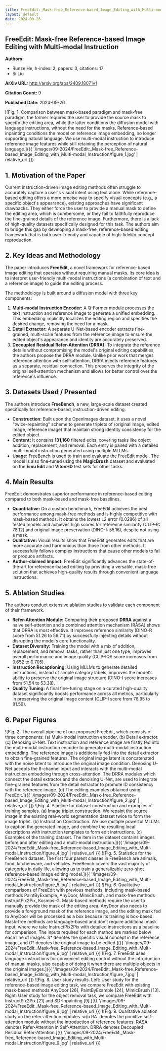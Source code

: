 ```yaml
---
title: FreeEdit:_Mask-free_Reference-based_Image_Editing_with_Multi-modal_Instruction
layout: default
date: 2024-09-26
---
```

## FreeEdit: Mask-free Reference-based Image Editing with Multi-modal Instruction
**Authors:**
- Runze He, h-index: 2, papers: 3, citations: 17
- Si Liu

**ArXiv URL:** http://arxiv.org/abs/2409.18071v1

**Citation Count:** 9

**Published Date:** 2024-09-26

![Fig. 1. Comparison between mask-based paradigm and mask-free paradigm, the former requires the user to provide the source mask to specify the editing area, while the latter conditions the diffusion model with language instructions, without the need for the masks. Reference-based inpainting conditions the model on reference image embedding, no longer supporting natural language. We use multi-modal instruction to introduce reference image features while still retaining the perception of natural language.]({{ '/images/09-2024/FreeEdit:_Mask-free_Reference-based_Image_Editing_with_Multi-modal_Instruction/figure_1.jpg' | relative_url }})
## 1. Motivation of the Paper
Current instruction-driven image editing methods often struggle to accurately capture a user's visual intent using text alone. While reference-based editing offers a more precise way to specify visual concepts (e.g., a specific object's appearance), existing approaches have significant drawbacks. They either force the user to provide a manual mask to define the editing area, which is cumbersome, or they fail to faithfully reproduce the fine-grained details of the reference image. Furthermore, there is a lack of high-quality datasets specifically designed for this task. The authors aim to bridge this gap by developing a mask-free, reference-based editing framework that is both user-friendly and capable of high-fidelity concept reproduction.

## 2. Key Ideas and Methodology
The paper introduces **FreeEdit**, a novel framework for reference-based image editing that operates without requiring manual masks. Its core idea is to interpret user-friendly multi-modal instructions (a combination of text and a reference image) to guide the editing process.

The methodology is built around a diffusion model with three key components:
1.  **Multi-modal Instruction Encoder:** A Q-Former module processes the text instruction and reference image to generate a unified embedding. This embedding implicitly localizes the editing region and specifies the desired change, removing the need for a mask.
2.  **Detail Extractor:** A separate U-Net-based encoder extracts fine-grained, multi-scale features from the reference image to ensure the edited object's appearance and identity are accurately preserved.
3.  **Decoupled Residual Refer-Attention (DRRA):** To integrate the reference details without compromising the model's original editing capabilities, the authors propose the DRRA module. Unlike prior work that merges reference attention with self-attention, DRRA injects reference features as a separate, residual connection. This preserves the integrity of the original self-attention mechanism and allows for better control over the reference's influence.

## 3. Datasets Used / Presented
The authors introduce **FreeBench**, a new, large-scale dataset created specifically for reference-based, instruction-driven editing.
*   **Construction:** Built upon the OpenImages dataset, it uses a novel "twice-repainting" scheme to generate triplets of (original image, edited image, reference image) that maintain strong identity consistency for the edited object.
*   **Content:** It contains **131,160** filtered edits, covering tasks like object addition, replacement, and removal. Each entry is paired with a detailed multi-modal instruction generated using multiple MLLMs.
*   **Usage:** FreeBench is used to train and evaluate the FreeEdit model. The model is also fine-tuned using the **MagicBrush** dataset and evaluated on the **Emu Edit** and **VitonHD** test sets for other tasks.

## 4. Main Results
FreeEdit demonstrates superior performance in reference-based editing compared to both mask-based and mask-free baselines.
*   **Quantitative:** On a custom benchmark, FreeEdit achieves the best performance among mask-free methods and is highly competitive with mask-based methods. It obtains the lowest L2 error (0.0286) of all tested models and achieves high scores for reference similarity (CLIP-R: 78.12) and original image preservation (DINO-I: 55.16), despite not using a mask.
*   **Qualitative:** Visual results show that FreeEdit generates edits that are more accurate and harmonious than those from other methods. It successfully follows complex instructions that cause other models to fail or produce artifacts.
*   **Author-claimed Impact:** FreeEdit significantly advances the state-of-the-art for reference-based editing by providing a versatile, mask-free solution that achieves high-quality results through convenient language instructions.

## 5. Ablation Studies
The authors conduct extensive ablation studies to validate each component of their framework.
*   **Refer-Attention Module:** Comparing their proposed **DRRA** against a naive self-attention and a combined attention mechanism (RASA) shows that DRRA is most effective. It improves reference similarity (DINO-R score from 51.26 to 56.71) by successfully injecting details without disrupting the model's core functionality.
*   **Dataset Diversity:** Training the model with a mix of addition, replacement, and removal tasks, rather than just one type, improves overall performance and image quality (CLIP-IQA score increases from 0.652 to 0.705).
*   **Instruction Recaptioning:** Using MLLMs to generate detailed instructions, instead of simple category labels, improves the model's ability to preserve the original image structure (DINO-I score increases from 51.54 to 53.38).
*   **Quality Tuning:** A final fine-tuning stage on a curated high-quality dataset significantly boosts performance across all metrics, particularly in preserving the original image content (CLIP-I score from 76.95 to 81.59).

## 6. Paper Figures
![Fig. 2. The overall pipeline of our proposed FreeEdit, which consists of three components: (a) Multi-modal instruction encoder. (b) Detail extractor. (c) Denosing U-Net. Text instruction and reference image are firstly fed into the multi-modal instruction encoder to generate multi-modal instruction embedding. The reference image is additionally fed into the detail extractor to obtain fine-grained features. The original image latent is concatenated with the noise latent to introduce the original image condition. Denosing U-Net accepts the 8-channel input and interacts with the multi-modal instruction embedding through cross-attention. The DRRA modules which connect the detail extractor and the denoising U-Net, are used to integrate fine-grained features from the detail extractor to promote ID consistency with the reference image. (d) The editing examples obtained using FreeEdit.]({{ '/images/09-2024/FreeEdit:_Mask-free_Reference-based_Image_Editing_with_Multi-modal_Instruction/figure_2.jpg' | relative_url }})
![Fig. 4. Pipeline for dataset construction and examples of training samples. (a) Image triplet construction. We repaint the source image in the existing real-world segmentation dataset twice to form the image triplet. (b) Instruction Construction. We use multiple powerful MLLMs to caption the generated image, and combine the resulting local descriptions with instruction templates to form edit instructions. (c) Examples of the training dataset. The item in the dataset contains images before and after editing and a multi-modal instruction.]({{ '/images/09-2024/FreeEdit:_Mask-free_Reference-based_Image_Editing_with_Multi-modal_Instruction/figure_4.jpg' | relative_url }})
![Fig. 5. Statistics for the FreeBench dataset. The first four parent classes in FreeBench are animals, food, kitchenware, and vehicles. FreeBench covers the vast majority of categories in daily life, allowing us to train a generalizable zero-shot reference-based image editing model.]({{ '/images/09-2024/FreeEdit:_Mask-free_Reference-based_Image_Editing_with_Multi-modal_Instruction/figure_5.jpg' | relative_url }})
![Fig. 6. Qualitative comparisons of FreeEdit with previous methods, including mask-based methods PaintByExample, AnyDoor, MimicBrush, and mask-free methods InstructPix2Pix, Kosmos-G. Mask-based methods require the user to manually provide the mask of the editing area. AnyDoor also needs to provide a foreground mask of the reference image, and the editing mask fed to AnyDoor will be processed as a box because its training is box-based. Mask-free methods are language-based and don’t require additional mask input, where we take InstructPix2Pix with detailed instructions as a baseline for comparison. The inputs required for each method are marked below each line of images. S* denotes the specific visual concept in the reference image, and O* denotes the original image to be edited.]({{ '/images/09-2024/FreeEdit:_Mask-free_Reference-based_Image_Editing_with_Multi-modal_Instruction/figure_6.jpg' | relative_url }})
![Fig. 7. FreeEdit uses language instructions for convenient editing control without the introduction of manual masks, also capable of doing it when there are multiple objects in the original images.]({{ '/images/09-2024/FreeEdit:_Mask-free_Reference-based_Image_Editing_with_Multi-modal_Instruction/figure_7.jpg' | relative_url }})
![Fig. 8. User study results. Left: User study for the reference-based image editing task, we compare FreeEdit with existing mask-based methods AnyDoor [26], PaintByExample [24], MimicBrush [13]. Right: User study for the object removal task, we compare FreeEdit with InstructPix2Pix [21] and SD-Inpainting [9].]({{ '/images/09-2024/FreeEdit:_Mask-free_Reference-based_Image_Editing_with_Multi-modal_Instruction/figure_8.jpg' | relative_url }})
![Fig. 9. Qualitative ablation study on the refer-attention modules. w/o RA. denotes the primitive self-attention module without the introduction of reference features. RASA denotes Refer-Attention in Self-Attention. DRRA denotes Decoupled Residual Refer-Attention.]({{ '/images/09-2024/FreeEdit:_Mask-free_Reference-based_Image_Editing_with_Multi-modal_Instruction/figure_9.jpg' | relative_url }})
